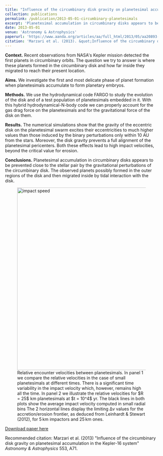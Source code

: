 ```yaml
---
title: "Influence of the circumbinary disk gravity on planetesimal accumulation in the Kepler-16 system"
collection: publications
permalink: /publication/2013-05-01-circumbinary-planetesimals
excerpt: 'Planetesimal accumulation in circumbinary disks appears to be prevented close to the stellar pair by the gravitational perturbations of the circumbinary disk. The observed planets possibly formed in the outer regions of the disk and then migrated inside by tidal interaction with the disk.'
date: 2013-05-01
venue: 'Astronomy & Astrophysics'
paperurl: 'https://www.aanda.org/articles/aa/full_html/2013/05/aa20893-12/aa20893-12.html'
citation: 'Marzari et al. (2013). &quot;Influence of the circumbinary disk gravity on planetesimal accumulation in the Kepler-16 system.&quot; <i>Astronomy & Astrophysics</i>. 553, A71.'
---
```

**Context.** Recent observations from NASA's Kepler mission detected the first planets in circumbinary orbits. The question we try to answer is where these planets formed in the circumbinary disk and how far inside they migrated to reach their present location.

**Aims.** We investigate the first and most delicate phase of planet formation when planetesimals accumulate to form planetary embryos.

**Methods.** We use the hydrodynamical code FARGO to study the evolution of the disk and of a test population of planetesimals embedded in it. With this hybrid hydrodynamical-N-body code we can properly account for the gas drag force on the planetesimals and for the gravitational force of the disk on them.

**Results.** The numerical simulations show that the gravity of the eccentric disk on the planetesimal swarm excites their eccentricities to much higher values than those induced by the binary perturbations only within 10 AU from the stars. Moreover, the disk gravity prevents a full alignment of the planetesimal pericenters. Both these effects lead to high impact velocities, beyond the critical value for erosion.

**Conclusions.** Planetesimal accumulation in circumbinary disks appears to be prevented close to the stellar pair by the gravitational perturbations of the circumbinary disk. The observed planets possibly formed in the outer regions of the disk and then migrated inside by tidal interaction with the disk. 

<figure>
  <img src="http://GiovanniPicogna.github.io/images/circumbinary-planetesimals.png" alt="impact speed" width="600"/>
  <figcaption>Relative encounter velocities between planetesimals. In panel 1 we compare the relative velocities in the case of small planetesimals at different times. There is a significant time variability in the impact velocity which, however, remains high all the time. In panel 2 we illustrate the relative velocities for $R = 25$ km planetesimals at $t = 10^4$ yr. The black lines in both plots show the average impact velocity computed in small radial bins The 2 horizontal lines display the limiting Δv values for the accretion/erosion frontier, as deduced from Leinhardt & Stewart (2012), for 5 km impactors and 25 km ones.</figcaption>
</figure>

[Download paper here](http://GiovanniPicogna.github.io/files/circumbinary-planetesimals.pdf)

Recommended citation: Marzari et al. (2013) "Influence of the circumbinary disk gravity on planetesimal accumulation in the Kepler-16 system" <i>Astronomy & Astrophysics</i> 553, A71.
